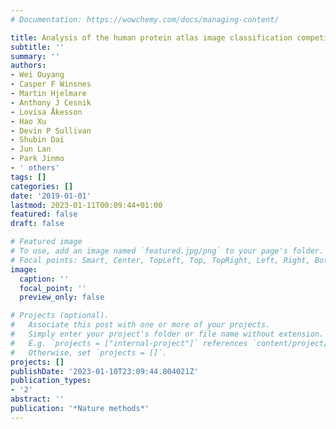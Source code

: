 ```yaml
---
# Documentation: https://wowchemy.com/docs/managing-content/

title: Analysis of the human protein atlas image classification competition
subtitle: ''
summary: ''
authors:
- Wei Ouyang
- Casper F Winsnes
- Martin Hjelmare
- Anthony J Cesnik
- Lovisa Åkesson
- Hao Xu
- Devin P Sullivan
- Shubin Dai
- Jun Lan
- Park Jinmo
- ' others'
tags: []
categories: []
date: '2019-01-01'
lastmod: 2023-01-11T00:09:44+01:00
featured: false
draft: false

# Featured image
# To use, add an image named `featured.jpg/png` to your page's folder.
# Focal points: Smart, Center, TopLeft, Top, TopRight, Left, Right, BottomLeft, Bottom, BottomRight.
image:
  caption: ''
  focal_point: ''
  preview_only: false

# Projects (optional).
#   Associate this post with one or more of your projects.
#   Simply enter your project's folder or file name without extension.
#   E.g. `projects = ["internal-project"]` references `content/project/deep-learning/index.md`.
#   Otherwise, set `projects = []`.
projects: []
publishDate: '2023-01-10T23:09:44.804021Z'
publication_types:
- '2'
abstract: ''
publication: '*Nature methods*'
---
```

